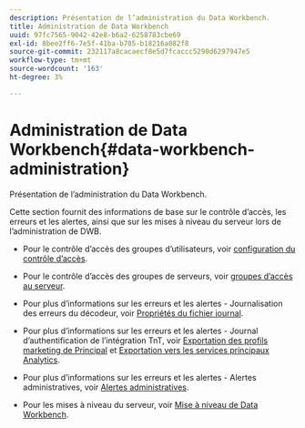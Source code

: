 ```yaml
---
description: Présentation de l’administration du Data Workbench.
title: Administration de Data Workbench
uuid: 97fc7565-9042-42e8-b6a2-6258783cbe69
exl-id: 8bee2ff6-7e5f-41ba-b705-b18216a082f8
source-git-commit: 232117a8cacaecf8e5d7fcaccc5290d6297947e5
workflow-type: tm+mt
source-wordcount: '163'
ht-degree: 3%

---
```


# Administration de Data Workbench{#data-workbench-administration}

Présentation de l’administration du Data Workbench.

Cette section fournit des informations de base sur le contrôle d’accès, les erreurs et les alertes, ainsi que sur les mises à niveau du serveur lors de l’administration de DWB.

* Pour le contrôle d’accès des groupes d’utilisateurs, voir [configuration du contrôle d’accès](https://experienceleague.adobe.com/docs/data-workbench/using/server-admin-install/admin-dwb-server/access-control/c-config-acs-ctrl.html).
* Pour le contrôle d’accès des groupes de serveurs, voir [groupes d’accès au serveur](https://experienceleague.adobe.com/docs/data-workbench/using/server-admin-install/admin-dwb-server/access-control/c-undst-acc-lvls.html).
* Pour plus d’informations sur les erreurs et les alertes - Journalisation des erreurs du décodeur, voir [Propriétés du fichier journal](https://experienceleague.adobe.com/docs/data-workbench/using/dataset/log-proc-config-file/c-log-sources.html).
* Pour plus d’informations sur les erreurs et les alertes - Journal d’authentification de l’intégration TnT, voir [Exportation des profils marketing de Principal](https://docs.adobe.com/help/en/data-workbench/using/client/export-data/dwb-crs-integration.html) et [Exportation vers les services principaux Analytics](https://docs.adobe.com/help/en/data-workbench/using/client/export-data/dwb-crs-integration.html).

* Pour plus d’informations sur les erreurs et les alertes - Alertes administratives, voir [Alertes administratives](https://experienceleague.adobe.com/docs/data-workbench/using/server-admin-install/config-settings/c-admin-alts-cfg-stgs.html).
* Pour les mises à niveau du serveur, voir [Mise à niveau de Data Workbench](https://experienceleague.adobe.com/docs/data-workbench/using/install/upgrade-dwb/c-upgrd-ins.html).
